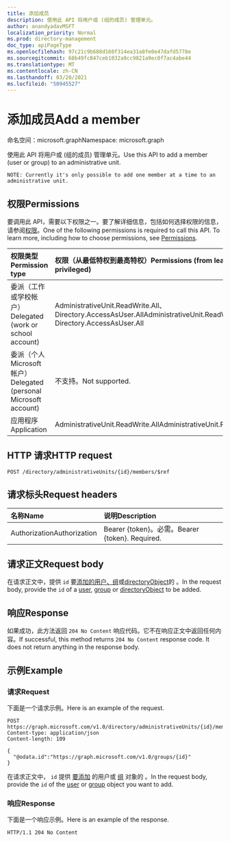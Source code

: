 ```yaml
---
title: 添加成员
description: 使用此 API 将用户或 (组的成员) 管理单元。
author: anandyadavMSFT
localization_priority: Normal
ms.prod: directory-management
doc_type: apiPageType
ms.openlocfilehash: 97c21c9b688d160f314ea31a8fe0e47dafd5778e
ms.sourcegitcommit: 68b49fc847ceb1032a9cc9821a9ec0f7ac4abe44
ms.translationtype: MT
ms.contentlocale: zh-CN
ms.lasthandoff: 03/20/2021
ms.locfileid: "50945527"
---
```

# <a name="add-a-member"></a><span data-ttu-id="1476e-103">添加成员</span><span class="sxs-lookup"><span data-stu-id="1476e-103">Add a member</span></span>

<span data-ttu-id="1476e-104">命名空间：microsoft.graph</span><span class="sxs-lookup"><span data-stu-id="1476e-104">Namespace: microsoft.graph</span></span>

<span data-ttu-id="1476e-105">使用此 API 将用户或 (组的成员) 管理单元。</span><span class="sxs-lookup"><span data-stu-id="1476e-105">Use this API to add a member (user or group) to an administrative unit.</span></span>

`NOTE: Currently it's only possible to add one member at a time to an administrative unit.`

## <a name="permissions"></a><span data-ttu-id="1476e-106">权限</span><span class="sxs-lookup"><span data-stu-id="1476e-106">Permissions</span></span>
<span data-ttu-id="1476e-p101">要调用此 API，需要以下权限之一。要了解详细信息，包括如何选择权限的信息，请参阅[权限](/graph/permissions-reference)。</span><span class="sxs-lookup"><span data-stu-id="1476e-p101">One of the following permissions is required to call this API. To learn more, including how to choose permissions, see [Permissions](/graph/permissions-reference).</span></span>


|<span data-ttu-id="1476e-109">权限类型</span><span class="sxs-lookup"><span data-stu-id="1476e-109">Permission type</span></span>      | <span data-ttu-id="1476e-110">权限（从最低特权到最高特权）</span><span class="sxs-lookup"><span data-stu-id="1476e-110">Permissions (from least to most privileged)</span></span>              |
|:--------------------|:---------------------------------------------------------|
|<span data-ttu-id="1476e-111">委派（工作或学校帐户）</span><span class="sxs-lookup"><span data-stu-id="1476e-111">Delegated (work or school account)</span></span> | <span data-ttu-id="1476e-112">AdministrativeUnit.ReadWrite.All、Directory.AccessAsUser.All</span><span class="sxs-lookup"><span data-stu-id="1476e-112">AdministrativeUnit.ReadWrite.All, Directory.AccessAsUser.All</span></span>    |
|<span data-ttu-id="1476e-113">委派（个人 Microsoft 帐户）</span><span class="sxs-lookup"><span data-stu-id="1476e-113">Delegated (personal Microsoft account)</span></span> | <span data-ttu-id="1476e-114">不支持。</span><span class="sxs-lookup"><span data-stu-id="1476e-114">Not supported.</span></span>    |
|<span data-ttu-id="1476e-115">应用程序</span><span class="sxs-lookup"><span data-stu-id="1476e-115">Application</span></span> | <span data-ttu-id="1476e-116">AdministrativeUnit.ReadWrite.All</span><span class="sxs-lookup"><span data-stu-id="1476e-116">AdministrativeUnit.ReadWrite.All</span></span> |

## <a name="http-request"></a><span data-ttu-id="1476e-117">HTTP 请求</span><span class="sxs-lookup"><span data-stu-id="1476e-117">HTTP request</span></span>
<!-- { "blockType": "ignored" } -->
```http
POST /directory/administrativeUnits/{id}/members/$ref
```
## <a name="request-headers"></a><span data-ttu-id="1476e-118">请求标头</span><span class="sxs-lookup"><span data-stu-id="1476e-118">Request headers</span></span>
| <span data-ttu-id="1476e-119">名称</span><span class="sxs-lookup"><span data-stu-id="1476e-119">Name</span></span>      |<span data-ttu-id="1476e-120">说明</span><span class="sxs-lookup"><span data-stu-id="1476e-120">Description</span></span>|
|:----------|:----------|
| <span data-ttu-id="1476e-121">Authorization</span><span class="sxs-lookup"><span data-stu-id="1476e-121">Authorization</span></span>  | <span data-ttu-id="1476e-p102">Bearer {token}。必需。</span><span class="sxs-lookup"><span data-stu-id="1476e-p102">Bearer {token}. Required.</span></span> |

## <a name="request-body"></a><span data-ttu-id="1476e-124">请求正文</span><span class="sxs-lookup"><span data-stu-id="1476e-124">Request body</span></span>
<span data-ttu-id="1476e-125">在请求正文中，提供 `id` 要[添加的用户、](../resources/user.md)[组](../resources/group.md)或[directoryObject](../resources/directoryobject.md)的 。</span><span class="sxs-lookup"><span data-stu-id="1476e-125">In the request body, provide the `id` of a [user](../resources/user.md),  [group](../resources/group.md) or [directoryObject](../resources/directoryobject.md) to be added.</span></span>

## <a name="response"></a><span data-ttu-id="1476e-126">响应</span><span class="sxs-lookup"><span data-stu-id="1476e-126">Response</span></span>

<span data-ttu-id="1476e-p103">如果成功，此方法返回 `204 No Content` 响应代码。它不在响应正文中返回任何内容。</span><span class="sxs-lookup"><span data-stu-id="1476e-p103">If successful, this method returns `204 No Content` response code. It does not return anything in the response body.</span></span>

## <a name="example"></a><span data-ttu-id="1476e-129">示例</span><span class="sxs-lookup"><span data-stu-id="1476e-129">Example</span></span>
### <a name="request"></a><span data-ttu-id="1476e-130">请求</span><span class="sxs-lookup"><span data-stu-id="1476e-130">Request</span></span>
<span data-ttu-id="1476e-131">下面是一个请求示例。</span><span class="sxs-lookup"><span data-stu-id="1476e-131">Here is an example of the request.</span></span>

<!-- {
  "blockType": "request",
  "name": "post_administrativeUnits_members"
} -->
```http
POST https://graph.microsoft.com/v1.0/directory/administrativeUnits/{id}/members/$ref
Content-type: application/json
Content-length: 109

{
  "@odata.id":"https://graph.microsoft.com/v1.0/groups/{id}"
}

```
<span data-ttu-id="1476e-132">在请求正文中， `id` 提供 [要添加](../resources/user.md) 的用户或 [组](../resources/group.md) 对象的 。</span><span class="sxs-lookup"><span data-stu-id="1476e-132">In the request body, provide the `id` of the [user](../resources/user.md) or [group](../resources/group.md) object you want to add.</span></span>

### <a name="response"></a><span data-ttu-id="1476e-133">响应</span><span class="sxs-lookup"><span data-stu-id="1476e-133">Response</span></span>
<span data-ttu-id="1476e-134">下面是一个响应示例。</span><span class="sxs-lookup"><span data-stu-id="1476e-134">Here is an example of the response.</span></span>

<!-- {
  "blockType": "response",
  "truncated": true
} -->
```http
HTTP/1.1 204 No Content
```
